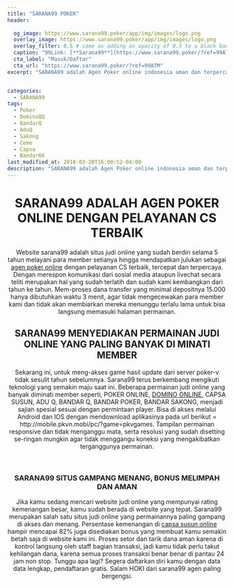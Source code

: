 ```yaml
---
title: "SARANA99 POKER"
header:
  
  og_image: https://www.sarana99.poker/app/img/images/logo.png
  overlay_image: https://www.sarana99.poker/app/img/images/logo.png
  overlay_filter: 0.5 # same as adding an opacity of 0.5 to a black background
  caption: "99Link: [**Sarana99**](https://www.sarana99.poker/?ref=99ATM)"
  cta_label: "Masuk/Daftar"
  cta_url: "https://www.sarana99.poker/?ref=99ATM"
excerpt: "SARANA99 adalah Agen Poker online indonesia aman dan terpercaya yang menyediakan permainan Bandarq Online, DominoQQ, Capsa Susun, Bandar Poker, AduQ dan PokerQQ."


categories:
  - SARANA99
tags:
  - Poker
  - DominoQQ
  - BandarQ
  - AduQ
  - Sakong
  - Ceme
  - Capsa
  - Bandar66
last_modified_at: 2018-03-20T16:00:52-04:00
description: "SARANA99 adalah Agen Poker online indonesia aman dan terpercaya yang menyediakan permainan Bandarq Online, DominoQQ, Capsa Susun, Bandar Poker, AduQ dan PokerQQ."
---
```

<div>
<center>
<h1>SARANA99 ADALAH AGEN POKER ONLINE DENGAN PELAYANAN CS TERBAIK</h1>
<p>Website sarana99 adalah situs judi online yang sudah berdiri selama 5 tahun melayani para member setianya hingga mendapatkan julukan sebagai <a href="/" title="agen poker online" target="_blank">agen poker online</a> dengan pelayanan CS terbaik, tercepat dan terpercaya. Dengan merespon komunikasi dari sosial media ataupun livechat secara teliti merupakan hal yang sudah terlatih dan sudah kami kembangkan dari tahun ke tahun. Mem-proses dana transfer yang minimal depositnya 15.000 hanya dibutuhkan waktu 3 menit, agar tidak mengecewakan para member kami dan tidak akan membiarkan mereka menunggu terlalu lama untuk bisa langsung memasuki halaman permainan.</p>
<h2>SARANA99 MENYEDIAKAN PERMAINAN JUDI ONLINE YANG PALING BANYAK DI MINATI MEMBER</h2>
<p>Sekarang ini, untuk meng-akses game hasil update dari server poker-v tidak sesulit tahun sebelumnya. Sarana99 terus berkembang mengikuti teknologi yang semakin maju saat ini. Beberapa permainan judi online yang banyak diminati member seperti, POKER ONLINE, <a href="/" title="DOMINO ONLINE" target="_blank">DOMINO ONLINE</a>, CAPSA SUSUN, ADU Q, BANDAR Q, BANDAR POKER, BANDAR SAKONG, menjadi sajian spesial sesuai dengan permintaan player. Bisa di akses melalui Android dan IOS dengan mendownload aplikasinya pada url berikut = http://mobile.pkvn.mobi/pc/?game=pkvgames. Tampilan permainan responsive dan tidak menganggu mata, serta resolusi yang sudah disetting se-ringan mungkin agar tidak menggangu koneksi yang mengakibatkan terganggunya permainan.</p>
<p>&nbsp;</p>
<h3>SARANA99 SITUS GAMPANG MENANG, BONUS MELIMPAH DAN AMAN</h3>
<p>Jika kamu sedang mencari website judi online yang mempunyai rating kemenangan besar, kamu sudah berada di website yang tepat. Sarana99 merupakan salah satu situs judi online yang permainannya paling gampang di akses dan menang. Persentase kemenangan di <a href="/" title="capsa susun online" target="_blank">capsa susun online</a> hampir mencapai 82% juga disediakan bonus yang membuat kamu semakin betah saja di website kami ini. Proses setor dan tarik dana aman karena di kontrol langsung oleh staff bagian transaksi, jadi kamu tidak perlu takut kehilangan dana, karena semua proses transaksi benar benar di pantau 24 jam non stop. Tunggu apa lagi? Segera daftarkan diri kamu dengan data data lengkap, pendaftaran gratis. Salam HOKI dari sarana99 agen paling bergengsi.</p>
</center>
</div>
